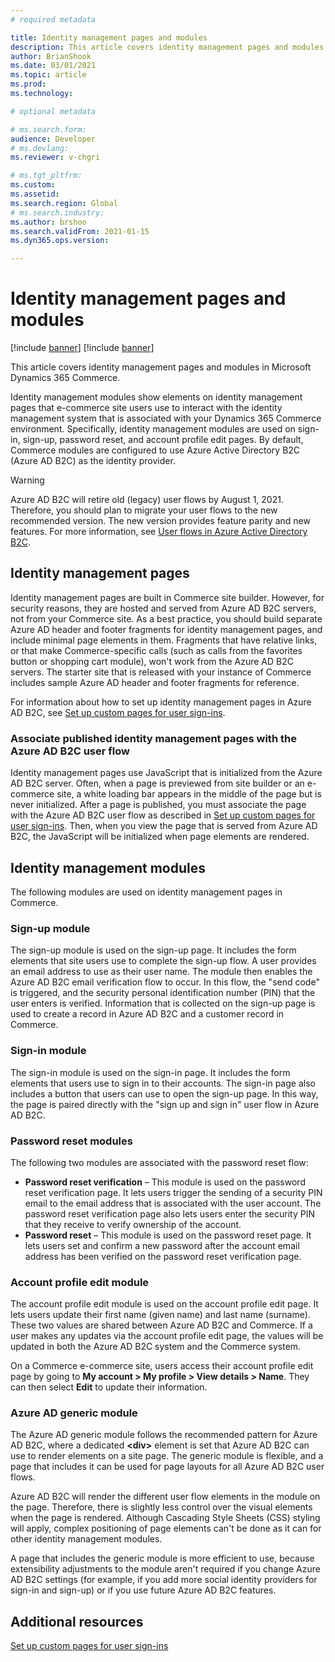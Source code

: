 ```yaml
---
# required metadata

title: Identity management pages and modules
description: This article covers identity management pages and modules in Microsoft Dynamics 365 Commerce.
author: BrianShook
ms.date: 03/01/2021
ms.topic: article
ms.prod: 
ms.technology: 

# optional metadata

# ms.search.form: 
audience: Developer
# ms.devlang: 
ms.reviewer: v-chgri

# ms.tgt_pltfrm: 
ms.custom: 
ms.assetid: 
ms.search.region: Global
# ms.search.industry: 
ms.author: brshoo
ms.search.validFrom: 2021-01-15
ms.dyn365.ops.version: 

---
```


# Identity management pages and modules

[!include [banner](includes/banner.md)]
[!include [banner](includes/preview-banner.md)]

This article covers identity management pages and modules in Microsoft Dynamics 365 Commerce.

Identity management modules show elements on identity management pages that e-commerce site users use to interact with the identity management system that is associated with your Dynamics 365 Commerce environment. Specifically, identity management modules are used on sign-in, sign-up, password reset, and account profile edit pages. By default, Commerce modules are configured to use Azure Active Directory B2C (Azure AD B2C) as the identity provider.

> [!WARNING]
> Azure AD B2C will retire old (legacy) user flows by August 1, 2021. Therefore, you should plan to migrate your user flows to the new recommended version. The new version provides feature parity and new features. For more information, see [User flows in Azure Active Directory B2C](/azure/active-directory-b2c/user-flow-overview).

## Identity management pages

Identity management pages are built in Commerce site builder. However, for security reasons, they are hosted and served from Azure AD B2C servers, not from your Commerce site. As a best practice, you should build separate Azure AD header and footer fragments for identity management pages, and include minimal page elements in them. Fragments that have relative links, or that make Commerce-specific calls (such as calls from the favorites button or shopping cart module), won't work from the Azure AD B2C servers. The starter site that is released with your instance of Commerce includes sample Azure AD header and footer fragments for reference.

For information about how to set up identity management pages in Azure AD B2C, see [Set up custom pages for user sign-ins](custom-pages-user-logins.md).

### Associate published identity management pages with the Azure AD B2C user flow

Identity management pages use JavaScript that is initialized from the Azure AD B2C server. Often, when a page is previewed from site builder or an e-commerce site, a white loading bar appears in the middle of the page but is never initialized. After a page is published, you must associate the page with the Azure AD B2C user flow as described in [Set up custom pages for user sign-ins](custom-pages-user-logins.md). Then, when you view the page that is served from Azure AD B2C, the JavaScript will be initialized when page elements are rendered.

## Identity management modules

The following modules are used on identity management pages in Commerce.

### Sign-up module

The sign-up module is used on the sign-up page. It includes the form elements that site users use to complete the sign-up flow. A user provides an email address to use as their user name. The module then enables the Azure AD B2C email verification flow to occur. In this flow, the "send code" is triggered, and the security personal identification number (PIN) that the user enters is verified. Information that is collected on the sign-up page is used to create a record in Azure AD B2C and a customer record in Commerce.

### Sign-in module

The sign-in module is used on the sign-in page. It includes the form elements that users use to sign in to their accounts. The sign-in page also includes a button that users can use to open the sign-up page. In this way, the page is paired directly with the "sign up and sign in" user flow in Azure AD B2C.

### Password reset modules

The following two modules are associated with the password reset flow:

- **Password reset verification** – This module is used on the password reset verification page. It lets users trigger the sending of a security PIN email to the email address that is associated with the user account. The password reset verification page also lets users enter the security PIN that they receive to verify ownership of the account.
- **Password reset** – This module is used on the password reset page. It lets users set and confirm a new password after the account email address has been verified on the password reset verification page.

### Account profile edit module

The account profile edit module is used on the account profile edit page. It lets users update their first name (given name) and last name (surname). These two values are shared between Azure AD B2C and Commerce. If a user makes any updates via the account profile edit page, the values will be updated in both the Azure AD B2C system and the Commerce system.

On a Commerce e-commerce site, users access their account profile edit page by going to **My account \> My profile \> View details \> Name**. They can then select **Edit** to update their information.

### Azure AD generic module

The Azure AD generic module follows the recommended pattern for Azure AD B2C, where a dedicated **\<div\>** element is set that Azure AD B2C can use to render elements on a site page. The generic module is flexible, and a page that includes it can be used for page layouts for all Azure AD B2C user flows.

Azure AD B2C will render the different user flow elements in the module on the page. Therefore, there is slightly less control over the visual elements when the page is rendered. Although Cascading Style Sheets (CSS) styling will apply, complex positioning of page elements can't be done as it can for other identity management modules.

A page that includes the generic module is more efficient to use, because extensibility adjustments to the module aren't required if you change Azure AD B2C settings (for example, if you add more social identity providers for sign-in and sign-up) or if you use future Azure AD B2C features.

## Additional resources

[Set up custom pages for user sign-ins](custom-pages-user-logins.md)